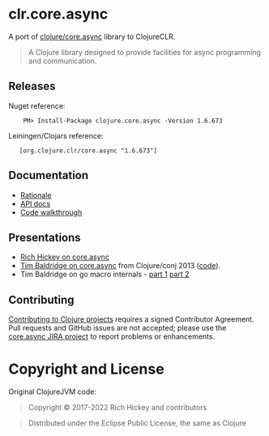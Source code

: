 # clr.core.async

A port of [clojure/core.async](https://github.com/clojure/core.async) library to ClojureCLR.

> A Clojure library designed to provide facilities for async programming and communication.

## Releases

Nuget reference:

```
    PM> Install-Package clojure.core.async -Version 1.6.673 
```
	
Leiningen/Clojars reference:

```
   [org.clojure.clr/core.async "1.6.673"]
```
   

## Documentation

* [Rationale](https://clojure.org/news/2013/06/28/clojure-clore-async-channels)
* [API docs](https://clojure.github.io/core.async/)
* [Code walkthrough](https://github.com/clojure/core.async/blob/master/examples/walkthrough.clj)

## Presentations

* [Rich Hickey on core.async](https://www.youtube.com/watch?v=yJxFPoxqzWE)
* [Tim Baldridge on core.async](https://www.youtube.com/watch?v=enwIIGzhahw) from Clojure/conj 2013 ([code](https://github.com/halgari/clojure-conj-2013-core.async-examples)).
* Tim Baldridge on go macro internals - [part 1](https://www.youtube.com/watch?v=R3PZMIwXN_g) [part 2](https://www.youtube.com/watch?v=SI7qtuuahhU)

## Contributing 

[Contributing to Clojure projects](https://clojure.org/community/contributing) requires a signed Contributor Agreement. Pull requests and GitHub issues are not accepted; please use the [core.async JIRA project](https://clojure.atlassian.net/browse/ASYNC) to report problems or enhancements.
 
# Copyright and License #

Original ClojureJVM code:

> Copyright © 2017-2022 Rich Hickey and contributors

> Distributed under the Eclipse Public License, the same as Clojure
